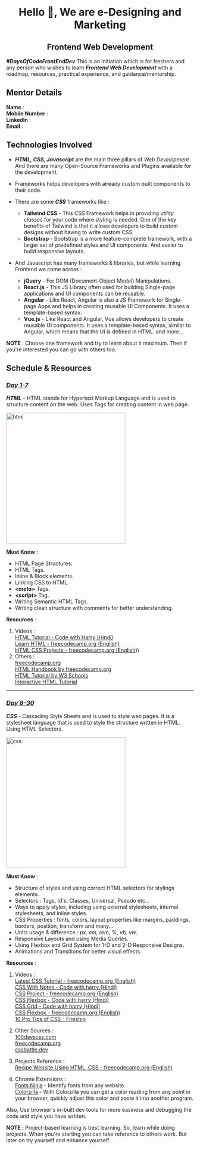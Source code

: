 <h1 align="center">Hello 👋, We are e-Designing and Marketing </h1>

<h2 align="center"> Frontend Web Development </h2>

**_#DaysOfCodeFrontEndDev_**
This is an initiation which is for freshers and any person who wishes to learn **_Frontend Web Development_** with a roadmap, resources, practical experience, and guidance/mentorship.

## Mentor Details
**Name** : \
**Mobile Number** : \
**LinkedIn** : \
**Email** : 

## Technologies Involved 

-  **_HTML, CSS, Javascript_** are the main three pillars of _Web Development_. And there are  many Open-Source Frameworks and Plugins available for the development.
-  Frameworks helps developers with already custom built components to their code.
- There are some **_CSS_** frameworks  like : 
	* **Tailwind CSS** - This CSS Framework helps in providing _utility classes_ for your code where styling is needed. One of the key benefits of Tailwind is that it allows developers to build custom designs without having to write custom CSS.
	* **Bootstrap** - Bootstrap is a more feature-complete framework, with a larger set of predefined styles and UI components. And easier to build responsive layouts.
	
- And Javascript has many frameworks & libraries, but while learning Frontend we come across : 
	* **jQuery** - For DOM (Document-Object Model) Manipulations.
	* **React.js** - This JS Library often used for building Single-page applications and UI components can be reusable.
	* **Angular** - Like React, Angular is also a JS Framework for Single-page Apps and helps in creating reusable UI Components. It uses a template-based syntax.
	* **Vue.js** - Like React and Angular, Vue allows developers to create reusable UI components. It uses a template-based syntax, similar to Angular, which means that the UI is defined in HTML.
	and more...
	
**NOTE** : Choose one framework and try to learn about it maximum. Then if you're interested you can go with others too.

## Schedule & Resources
### <u>*Day 1-7*</u>
***HTML*** - HTML stands for Hypertext Markup Language and is used to structure content on the web. Uses Tags for creating content in web page.

<img width="320px" height="350px" src="https://upload.wikimedia.org/wikipedia/commons/6/61/HTML5_logo_and_wordmark.svg" alt="html">

**Must Know** : 

- HTML Page Structures.
- HTML Tags.
- Inline & Block elements.
- Linking CSS to HTML.
- ***&lt;meta&gt;*** Tags.
-  ***&lt;script&gt;*** Tag.
- Writing Semantic HTML Tags.
- Writing clean structure with comments for better understanding.

**Resources** :

1. Videos : \
<a href="https://www.youtube.com/watch?v=BsDoLVMnmZs">HTML Tutorial - Code with Harry (Hindi)</a>\
<a href="https://www.youtube.com/watch?v=kUMe1FH4CHE">Learn HTML - freecodecamp.org (English)</a>\
<a href="https://www.youtube.com/watch?v=a_iQb1lnAEQ">HTML CSS Projects - freecodecamp.org (English)</a>\
2. Others : \
<a href="https://freecodecamp.org/">freecodecamp.org</a>\
<a href="https://www.freecodecamp.org/news/the-html-handbook/">HTML Handbook by freecodecamp.org</a>\
<a href="https://www.w3schools.com/html/">HTML Tutorial by W3 Schools</a>\
<a href="https://www.learn-html.org/">Interactive HTML Tutorial</a>

---

### <u>*Day 8-30*</u>
***CSS*** - Cascading Style Sheets and is used to style web pages. It is a stylesheet language that is used to style the structure written in HTML. Using HTML Selectors.

<img width="320px" height="350px" src="https://upload.wikimedia.org/wikipedia/commons/d/d5/CSS3_logo_and_wordmark.svg" alt="css">

**Must Know** : 
- Structure of styles and using correct HTML selectors for stylings elements.
- Selectors : Tags, Id's, Classes, Universal, Pseudo etc...
- Ways to apply styles, including using external stylesheets, internal stylesheets, and inline styles.
- CSS Properties : fonts, colors, layout properties like margins, paddings, borders, position, transform and many...
- Units usage & difference : _px, em, rem, %, vh, vw_.
- Responsive Layouts and using Media Queries.
- Using Flexbox and Grid System for 1-D and 2-D Responsive Designs.
- Animations and Transitions for better visual effects.

**Resources** :

1. Videos : \
<a href="https://www.youtube.com/watch?v=OXGznpKZ_sA">Latest CSS Tutorial - freecodecamp.org (English)</a>\
<a href="https://www.youtube.com/watch?v=Edsxf_NBFrw">CSS With Notes - Code with harry (Hindi)</a>\
<a href="https://www.youtube.com/watch?v=SR5GxoFhIAU">CSS Project - freecodecamp.org (English)</a>\
<a href="https://www.youtube.com/watch?v=5qVuORLniwM">CSS Flexbox - Code with harry (Hindi)</a>\
<a href="https://www.youtube.com/watch?v=BNmxUzPRYdw">CSS Grid - Code with harry (Hindi)</a>\
<a href="https://www.youtube.com/watch?v=tXIhdp5R7sc">CSS Flexbox - freecodecamp.org (English)</a>\
<a href="https://www.youtube.com/watch?v=Qhaz36TZG5Y">10 Pro Tips of CSS - Fireship</a>

2. Other Sources : \
<a href="https://100dayscss.com/">100dayscss.com</a>\
<a href="https://freecodecamp.org/">freecodecamp.org</a>\
<a href="https://cssbattle.dev/">cssbattle.dev</a>

3. Projects Reference : \
<a href="https://www.youtube.com/watch?v=-8LTPIJBGwQ">Recipe Website Using HTML, CSS - freecodecamp.org (English)</a>

4. Chrome Extensions : \
<a href="https://chrome.google.com/webstore/detail/fonts-ninja/eljapbgkmlngdpckoiiibecpemleclhh">Fonts Ninja</a> - Identify fonts from any website.\
<a href="https://chrome.google.com/webstore/detail/colorzilla/bhlhnicpbhignbdhedgjhgdocnmhomnp?hl=en">Colorzilla</a> - With Colorzilla you can get a color reading from any point in your browser, quickly adjust this color and paste it into another program.

Also,  Use browser's in-built dev tools for more easiness and debugging the code and style you have written.

**NOTE :** Project-based learning is best learning. So, learn while doing projects. When you're starting you can take reference to others work. But later on try yourself and enhance yourself.
